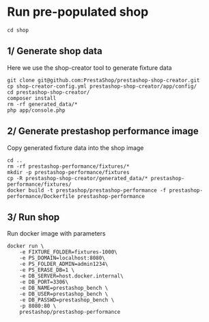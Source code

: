 # Run pre-populated shop

```
cd shop
```

## 1/ Generate shop data

Here we use the shop-creator tool to generate fixture data

```
git clone git@github.com:PrestaShop/prestashop-shop-creator.git
cp shop-creator-config.yml prestashop-shop-creator/app/config/
cd prestashop-shop-creator/
composer install
rm -rf generated_data/*
php app/console.php
```

## 2/ Generate prestashop performance image

Copy generated fixture data into the shop image

```
cd ..
rm -rf prestashop-performance/fixtures/*
mkdir -p prestashop-performance/fixtures
cp -R prestashop-shop-creator/generated_data/* prestashop-performance/fixtures/
docker build -t prestashop/prestashop-performance -f prestashop-performance/Dockerfile prestashop-performance
```

## 3/ Run shop

Run docker image with parameters

```
docker run \
    -e FIXTURE_FOLDER=fixtures-1000\
    -e PS_DOMAIN=localhost:8080\
    -e PS_FOLDER_ADMIN=admin1234\
    -e PS_ERASE_DB=1 \
    -e DB_SERVER=host.docker.internal\
    -e DB_PORT=3306\
    -e DB_NAME=prestashop_bench \
    -e DB_USER=prestashop_bench \
    -e DB_PASSWD=prestashop_bench \
    -p 8080:80 \
    prestashop/prestashop-performance
```
